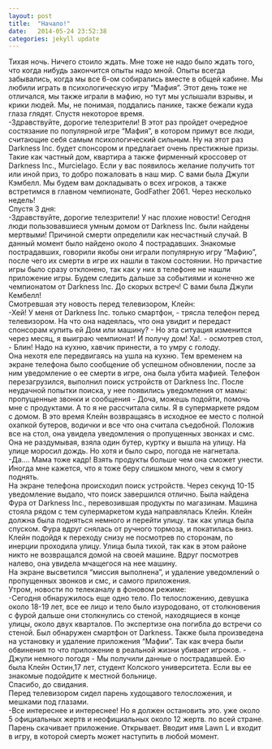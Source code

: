 ```yaml
---
layout: post
title:  "Начало!"
date:   2014-05-24 23:52:38
categories: jekyll update
---
```


Тихая ночь. Ничего стоило ждать. Мне тоже не надо было ждать того, что когда нибудь закончится опыты надо мной. Опыты всегда забывались, когда мы все 6-ом собирались вместе в общей кабине. Мы любили играть в психологическую игру “Мафия”. Этот день тоже не отличался, мы также играли в мафию, но тут мы услышали взрывы, и крики людей. Мы, не понимая, поддались панике, также бежали куда глаза глядят. 
Спустя некоторое время. <br>
-Здравствуйте, дорогие телезрители! В этот раз пройдет очередное состязание по популярной игре “Мафия”, в котором примут все люди, считающие себя самым психологический сильным. Ну на этот раз Darkness Inc. будет спонсором и предлагает очень престижные призы. Такие как частный дом, квартира а также фирменный кроссовер от Darkness Inc., Murcielago. Если у вас появилось желание получить тот или иной приз, то добро пожаловать в наш мир. С вами была Джули Кэмбелл. Мы будем вам докладывать о всех игроков, а также встретимся в главном чемпионате, GodFather 2061. Через несколько недель! <br>
Спустя 3 дня: <br>
-Здравствуйте, дорогие телезрители! У нас плохие новости! Сегодня люди пользовавшиеся умным домом от Darkness Inc. были найдены мертвыми! Причиной смерти определили как несчастный случай. В данный момент было найдено около 4 пострадавших. Знакомые пострадавших, говорили якобы они играли популярную игру “Мафию”, после чего их смерти в игре их нашли в таком состоянии. Но причастие игры было сразу отклонено, так как у них в телефоне не нашли приложение игры. Будем следить дальше за событиями и конечно же чемпионатом от Darkness Inc. До скорых встреч! С вами была Джули Кембелл! <br>
Смотревшая эту новость перед телевизором, Клейн: <br>
-Хей! У меня от Darkness Inc. только смартфон, - трясла телефон перед телевизором. На что она надеялась, что она увидит и передаст спонсорам купить ей Дом или машину? - Но эта ситуация изменится через месяц, я выиграю чемпионат! И получу дом! Ха!. - осмотрев стол, - Блин! Надо на кухню, хавчик принести, а то умру с голоду.  <br>
Она нехотя еле передвигаясь на ушла на кухню. Тем временем на экране телефона было сообщение об успешном обновлении, после за ним уведомление о ее смерти в игре, она была убита мафией. Телефон перезагрузился, выполнил поиск устройств от Darkness Inc. После неудачной попытки поиска, у нее появились уведомления от мамы: пропущенные звонки и сообщения - Доча, можешь подойти, помочь мне с продуктами. А то я не рассчитала силы. Я в супермаркете рядом с домом. В это время Клейн возвращаясь в исходное ее место с полной охапкой бутеров, водички и все что она считала съедобной. Положив все на стол, она увидела уведомления о пропущенных звонках и смс. Она не раздумывая, взяла один бутер, куртку и вышла на улицу. На улице моросил дождь. Но хотя и было сыро, погода не нагнетала.  <br>
-Да…. Мама тоже кадр! Взять продукты больше чем она сможет унести. Иногда мне кажется, что я тоже беру слишком много, чем я смогу поднять.  <br>
На экране телефона происходил поиск устройств. Через секунд 10-15 уведомление выдало, что поиск завершился отлично. Была найдена Фура от Darkness Inc., перевозившая продукты по магазинам. Машина стояла рядом с тем супермаркетом куда направлялась Клейн. Клейн должна была подняться немного и перейти улицу. так как улица была спуском. Фура вдруг снялась от ручного тормоза, и покатилась вниз. Клейн подойдя к переходу снизу не посмотрев по сторонам, по инерции проходила улицу. Улица была тихой, так как в этом районе никто не возвращался домой на своей машине. Вдруг посмотрев налево, она увидела мчащегося на нее машину.  <br>
На экране высветился “миссия выполнена”, и удаление уведомлений о пропущенных звонков и смс, и самого приложения.  <br>
Утром, новости по телеканалу в фоновом режиме:  <br>
-Сегодня обнаружилось еще одно тело. По телосложению, девушка около 18-19 лет, все ее лицо и тело было изуродовано, от столкновения с фурой дальше они столкнулись со стеной, находящиеся в конце улицы, около двух кварталов. По экспертизе она погибла до встречи со стеной. Был обнаружен смартфон от Darkness. Также была произведена на установку и удаление приложения “Мафии”. Так как вчера были обвинения то что приложение в реальной жизни убивает игроков. - Джули немного погодя - Мы получили данные о пострадавшей. Ею была Клейн Остин,17 лет, студент Колского университета. Если вы ее знакомые подойдите к местной больнице.  <br>
Спасибо, до свидания.  <br>
Перед телевизором сидел парень худощавого телосложения, и мешками под глазами. <br>
-Все интереснее и интереснее! Но я должен остановить это. уже около 5 официальных жертв и неофициальных около 12 жертв. по всей стране. 
Парень скачивает приложение. Открывает. Вводит имя Lawn L и входит в игру, в которой смерть может наступить в любой момент.

